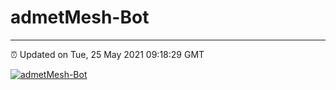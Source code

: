 # admetMesh-Bot
---
⏰ Updated on Tue, 25 May 2021 09:18:29 GMT

[![admetMesh-Bot](https://github.com/kotori-y/admetMesh-bot/actions/workflows/main.yml/badge.svg)](https://github.com/kotori-y/admetMesh-bot/actions/workflows/main.yml)
